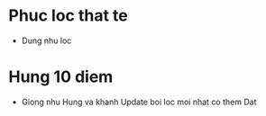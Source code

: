 # Phuc loc that te
- Dung nhu loc
# Hung 10 diem
- Giong nhu Hung va khanh
Update boi loc moi nhat co them Dat